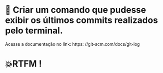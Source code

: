 # 🧐 Criar um comando que pudesse exibir os últimos commits realizados pelo terminal.

Acesse a documentação no link: https: //git-scm.com/docs/git-log 

# 💥RTFM !
